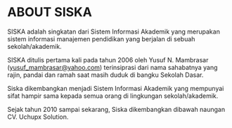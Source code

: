 ABOUT SISKA
===========

SISKA adalah singkatan dari Sistem Informasi Akademik 
yang merupakan sistem informasi manajemen pendidikan 
yang berjalan di sebuah sekolah/akademik. 

SISKA ditulis pertama kali pada tahun 2006 oleh 
Yusuf N. Mambrasar (yusuf_mambrasar@yahoo.com) 
terinsiprasi dari nama sahabatnya yang rajin, 
pandai dan ramah saat masih duduk di bangku 
Sekolah Dasar. 

Siska dikembangkan menjadi Sistem Informasi Akademik 
yang mempunyai sifat hampir sama kepada semua orang 
di lingkungan sekolah/akademik. 

Sejak tahun 2010 sampai sekarang, Siska dikembangkan 
dibawah naungan CV. Uchupx Solution.
